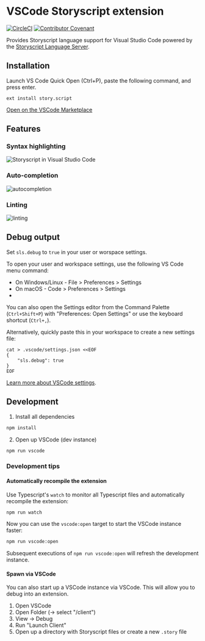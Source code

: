 # VSCode Storyscript extension

[![CircleCI](https://img.shields.io/circleci/project/github/storyscript/vscode/master.svg?style=for-the-badge)](https://circleci.com/gh/storyscript/vscode)
[![Contributor Covenant](https://img.shields.io/badge/Contributor%20Covenant-v1.4%20adopted-ff69b4.svg?style=for-the-badge)](https://github.com/storyscript/.github/blob/master/CODE_OF_CONDUCT.md)

Provides Storyscript language support for Visual Studio Code powered by the [Storyscript Language Server](https://github.com/storyscript/sls).

## Installation

Launch VS Code Quick Open (Ctrl+P), paste the following command, and press enter.

```shell
ext install story.script
```

[Open on the VSCode Marketplace](https://marketplace.visualstudio.com/items?itemName=story.script)

## Features

### Syntax highlighting

![Storyscript in Visual Studio Code](https://raw.githubusercontent.com/storyscript/vscode/master/preview.png)

### Auto-completion

![autocompletion](https://user-images.githubusercontent.com/4370550/55664816-e11f9d80-5834-11e9-832c-ecfb888e20d3.gif)

### Linting

![linting](https://user-images.githubusercontent.com/4370550/55664858-a4a07180-5835-11e9-9ad2-f5f61ffb9ba0.gif)

## Debug output

Set `sls.debug` to `true` in your user or worspace settings.

To open your user and workspace settings, use the following VS Code menu command:

- On Windows/Linux - File > Preferences > Settings
- On macOS - Code > Preferences > Settings
-
You can also open the Settings editor from the Command Palette (`Ctrl+Shift+P`) with "Preferences: Open Settings" or use the keyboard shortcut (`Ctrl+,`).

Alternatively, quickly paste this in your workspace to create a new settings file:

```
cat > .vscode/settings.json <<EOF
{
    "sls.debug": true
}
EOF
```

[Learn more about VSCode settings](https://code.visualstudio.com/docs/getstarted/settings).

## Development

1) Install all dependencies

```sh
npm install
```

2) Open up VSCode (dev instance)

```sh
npm run vscode
```

### Development tips

#### Automatically recompile the extension

Use Typescript's `watch` to monitor all Typescript files and automatically recompile the extension:

```sh
npm run watch
```

Now you can use the `vscode:open` target to start the VSCode instance faster:

```sh
npm run vscode:open
```

Subsequent executions of `npm run vscode:open` will refresh the development instance.

#### Spawn via VSCode

You can also start up a VSCode instance via VSCode. This will allow you to debug into an extension.

1) Open VSCode
2) Open Folder (-> select "<this-dir>/client")
3) View -> Debug
4) Run "Launch Client"
5) Open up a directory with Storyscript files or create a new `.story` file
